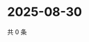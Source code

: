 # 2025-08-30

共 0 条

<!-- BEGIN ZHIHUQUESTIONS -->
<!-- 最后更新时间 Sat Aug 30 2025 00:13:28 GMT+0800 (China Standard Time) -->

<!-- END ZHIHUQUESTIONS -->
